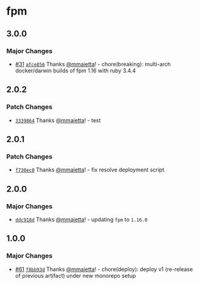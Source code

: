 # fpm

## 3.0.0

### Major Changes

- [#31](https://github.com/mmaietta/electron-builder-binaries/pull/31) [`afce856`](https://github.com/mmaietta/electron-builder-binaries/commit/afce856c180aea46c7d778d01baf6b92d9f2ad54) Thanks [@mmaietta](https://github.com/mmaietta)! - chore(breaking): multi-arch docker/darwin builds of fpm 1.16 with ruby 3.4.4

## 2.0.2

### Patch Changes

- [`3339864`](https://github.com/electron-userland/electron-builder-binaries/commit/333986401ab407484cd9a769aead06828107fd05) Thanks [@mmaietta](https://github.com/mmaietta)! - test

## 2.0.1

### Patch Changes

- [`f730ec0`](https://github.com/electron-userland/electron-builder-binaries/commit/f730ec081b0e5a394cb686e3a921c2efb3b2ac00) Thanks [@mmaietta](https://github.com/mmaietta)! - fix resolve deployment script

## 2.0.0

### Major Changes

- [`ddc918d`](https://github.com/electron-userland/electron-builder-binaries/commit/ddc918ddf310cf563807788036d7153f80e4af61) Thanks [@mmaietta](https://github.com/mmaietta)! - updating `fpm` to `1.16.0`

## 1.0.0

### Major Changes

- [#61](https://github.com/electron-userland/electron-builder-binaries/pull/61) [`f8bb93d`](https://github.com/electron-userland/electron-builder-binaries/commit/f8bb93d87215fe9095c419e2939f3ea1bc60fefa) Thanks [@mmaietta](https://github.com/mmaietta)! - chore(deploy): deploy v1 (re-release of previous artifact) under new monorepo setup
